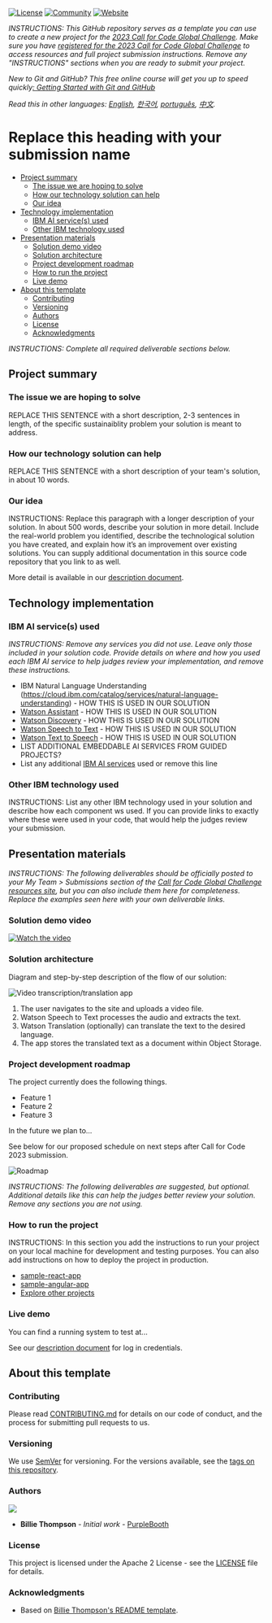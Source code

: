 [![License](https://img.shields.io/badge/License-Apache2-blue.svg)](https://www.apache.org/licenses/LICENSE-2.0) [![Community](https://img.shields.io/badge/Join-Community-blue)](https://developer.ibm.com/callforcode/solutions/projects/get-started/) [![Website](https://img.shields.io/badge/View-Website-blue)](https://sample-project.s3-web.us-east.cloud-object-storage.appdomain.cloud/)

_INSTRUCTIONS: This GitHub repository serves as a template you can use to create a new project for the [2023 Call for Code Global Challenge](https://developer.ibm.com/callforcode/global-challenge/). Make sure you have [registered for the 2023 Call for Code Global Challenge](https://developer.ibm.com/callforcode/global-challenge/register/) to access resources and full project submission instructions. Remove any "INSTRUCTIONS" sections when you are ready to submit your project._

_New to Git and GitHub? This free online course will get you up to speed quickly[: Getting Started with Git and GitHub](https://www.coursera.org/learn/getting-started-with-git-and-github)_

_Read this in other languages: [English](README.md), [한국어](./docs/README.ko.md), [português](./docs/README.pt_br.md), [中文](./docs/README.zh.md)._ 

# Replace this heading with your submission name

- [Project summary](#project-summary)
  - [The issue we are hoping to solve](#the-issue-we-are-hoping-to-solve)
  - [How our technology solution can help](#how-our-technology-solution-can-help)
  - [Our idea](#our-idea)
- [Technology implementation](#technology-implementation)
  - [IBM AI service(s) used](#ibm-ai-services-used)
  - [Other IBM technology used](#other-ibm-technology-used)
- [Presentation materials](#presentation-materials)
  - [Solution demo video](#solution-demo-video)
  - [Solution architecture](#solution-architecture)
  - [Project development roadmap](#project-development-roadmap)
  - [How to run the project](#how-to-run-the-project)
  - [Live demo](#live-demo)
- [About this template](#about-this-template)
  - [Contributing](#contributing)
  - [Versioning](#versioning)
  - [Authors](#authors)
  - [License](#license)
  - [Acknowledgments](#acknowledgments)
  

_INSTRUCTIONS: Complete all required deliverable sections below._
 
## Project summary

### The issue we are hoping to solve

REPLACE THIS SENTENCE with a short description, 2-3 sentences in length, of the specific sustainaiblity problem your solution is meant to address. 

### How our technology solution can help

REPLACE THIS SENTENCE with a short description of your team's solution, in about 10 words.

### Our idea

INSTRUCTIONS: Replace this paragraph with a longer description of your solution. In about 500 words, describe your solution in more detail. Include the real-world problem you identified, describe the technological solution you have created, and explain how it’s an improvement over existing solutions. You can supply additional documentation in this source code repository that you link to as well.

More detail is available in our [description document](./docs/DESCRIPTION.md).

## Technology implementation

### IBM AI service(s) used

_INSTRUCTIONS: Remove any services you did not use. Leave only those included in your solution code. Provide details on where and how you used each IBM AI service to help judges review your implementation, and remove these instructions._

- IBM Natural Language Understanding (https://cloud.ibm.com/catalog/services/natural-language-understanding) - HOW THIS IS USED IN OUR SOLUTION
- [Watson Assistant](https://cloud.ibm.com/catalog/services/watson-assistant) - HOW THIS IS USED IN OUR SOLUTION
- [Watson Discovery](https://cloud.ibm.com/catalog/services/watson-discovery) - HOW THIS IS USED IN OUR SOLUTION
- [Watson Speech to Text](https://cloud.ibm.com/catalog/services/speech-to-text) - HOW THIS IS USED IN OUR SOLUTION
- [Watson Text to Speech](https://cloud.ibm.com/catalog/services/text-to-speech) - HOW THIS IS USED IN OUR SOLUTION
- LIST ADDITIONAL EMBEDDABLE AI SERVICES FROM GUIDED PROJECTS?
- List any additional [IBM AI services](https://cloud.ibm.com/catalog?category=ai#services) used or remove this line

### Other IBM technology used
INSTRUCTIONS: List any other IBM technology used in your solution and describe how each component ws used. If you can provide links to exactly where these were used in your code, that would help the judges review your submission.

## Presentation materials

_INSTRUCTIONS: The following deliverables should be officially posted to your My Team > Submissions section of the [Call for Code Global Challenge resources site](https://developer.ibm.com/callforcode/global-challenge/participate), but you can also include them here for completeness. Replace the examples seen here with your own deliverable links._

### Solution demo video

[![Watch the video](https://raw.githubusercontent.com/Liquid-Prep/Liquid-Prep/main/images/readme/IBM-interview-video-image.png)](https://youtu.be/vOgCOoy_Bx0)

### Solution architecture

Diagram and step-by-step description of the flow of our solution:

![Video transcription/translation app](https://developer.ibm.com/developer/tutorials/cfc-starter-kit-speech-to-text-app-example/images/cfc-covid19-remote-education-diagram-2.png)

1. The user navigates to the site and uploads a video file.
2. Watson Speech to Text processes the audio and extracts the text.
3. Watson Translation (optionally) can translate the text to the desired language.
4. The app stores the translated text as a document within Object Storage.

### Project development roadmap

The project currently does the following things.

- Feature 1
- Feature 2
- Feature 3

In the future we plan to...

See below for our proposed schedule on next steps after Call for Code 2023 submission.

![Roadmap](./images/roadmap.jpg)


_INSTRUCTIONS: The following deliverables are suggested, but optional. Additional details like this can help the judges better review your solution. Remove any sections you are not using._

### How to run the project

INSTRUCTIONS: In this section you add the instructions to run your project on your local machine for development and testing purposes. You can also add instructions on how to deploy the project in production.

- [sample-react-app](./sample-react-app/)
- [sample-angular-app](./sample-angular-app/)
- [Explore other projects](https://github.com/upkarlidder/ibmhacks)

### Live demo

You can find a running system to test at...

See our [description document](./docs/DESCRIPTION.md) for log in credentials.


## About this template

### Contributing

Please read [CONTRIBUTING.md](CONTRIBUTING.md) for details on our code of conduct, and the process for submitting pull requests to us.

### Versioning

We use [SemVer](http://semver.org/) for versioning. For the versions available, see the [tags on this repository](https://github.com/your/project/tags).

### Authors

<a href="https://github.com/Call-for-Code/Project-Sample/graphs/contributors">
  <img src="https://contributors-img.web.app/image?repo=Call-for-Code/Project-Sample" />
</a>

- **Billie Thompson** - _Initial work_ - [PurpleBooth](https://github.com/PurpleBooth)

### License

This project is licensed under the Apache 2 License - see the [LICENSE](LICENSE) file for details.

### Acknowledgments

- Based on [Billie Thompson's README template](https://gist.github.com/PurpleBooth/109311bb0361f32d87a2).
